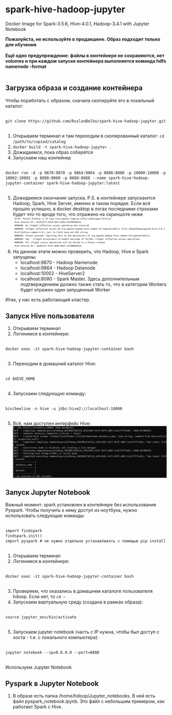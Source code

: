 # spark-hive-hadoop-jupyter
Docker Image for Spark-3.5.6, Hive-4.0.1, Hadoop-3.4.1 with Jupyter Notebook

**Пожалуйста, не используйте в продакшене. Образ подходит только для обучения**<br>
<br>
**Ещё одно предупреждение: файлы в контейнере не сохраняются, нет volumes и при каждом запуске контейнера выполняется команда hdfs namenode -format**<br>
<br>

## Загрузка образа и создание контейнера
Чтобы поработать с образом, сначала скопируйте его в локальный каталог:
<pre>
    <code>
git clone https://github.com/RuslanBelko/spark-hive-hadoop-jupyter.git
    </code>
</pre>

1. Открываем терминал и там переходим в скопированный каталог: `cd /path/to/copied/catalog`
2. `docker build -t spark-hive-hadoop-jupyter .`
3. Дожидаемся, пока образ соберётся
4. Запускаем наш контейнер
<pre>
    <code>
docker run -d -p 9870:9870 -p 9864:9864 -p 8088:8088 -p 10000:10000 -p 10002:10002 -p 8080:8080 -p 8888:8888 --name spark-hive-hadoop-jupyter-container spark-hive-hadoop-jupyter:latest
    </code>
</pre>
5. Дожидаемся окончания запуска. P.S. в контейнере запускаются Hadoop, Spark, Hive Server, именно в таком порядке. Если всё прошло успешно, в docker desktop в логах последними строками будет что-то вроде того, что отражено на скриншоте ниже<br>
![alt text](Images/Docker_ready.png)
6. На данном этапе можно проверить, что Hadoop, Hive и Spark запущены:
    - localhost:9870 - Hadoop Namenode
    - localhost:9864 - Hadoop Datanode
    - localhost:10002 - HiveServer2
    - localhost:8080 - Spark Master. Здесь дополнительным подтверждением должно также стать то, что в категории Workers будет отражен один запущенный Worker

Итак, у нас есть работающий кластер.

## Запуск Hive пользователя

1. Открываем терминал
2. Логинимся в контейнере:
<pre>
    <code>
docker exec -it spark-hive-hadoop-jupyter-container bash
    </code>
</pre>
3. Переходим в домашний каталог Hive:
<pre>
    <code>
cd $HIVE_HOME
    </code>
</pre>
4. Запускаем следующую команду:
<pre>
    <code>
bin/beeline -n hive -u jdbc:hive2://localhost:10000
    </code>
</pre>
5. Всё, нам доступен интерфейс Hive:<br>
![alt text](Images/Hive_client.png)

## Запуск Jupyter Notebook

Важный момент: spark установлен в контейнере без использования Pyspark. Чтобы получить к нему доступ из ноутбука, нужно использовать следующие команды:
<pre>
    <code>
import findspark
findspark.init()
import pyspark # не нужно отдельно устанавливать с помощью pip install
    </code>
</pre>

1. Открываем терминал
2. Логинимся в контейнере:
<pre>
    <code>
docker exec -it spark-hive-hadoop-jupyter-container bash
    </code>
</pre>
3. Проверяем, что оказались в домашнем каталоге пользователя hdoop. Если нет, то `cd ~`
4. Запускаем виртуальную среду (создана в рамках образа):
<pre>
    <code>
source jupyter_env/bin/activate
    </code>
</pre>
5. Запускаем jupyter notebook (часть с IP нужна, чтобы был доступ с хоста - т.е. с локального компьютера):
<pre>
    <code>
jupyter notebook --ip=0.0.0.0 --port=8888
    </code>
</pre>

Используем Jupyter Notebook

## Pyspark в Jupyter Notebook

1. В образе есть папка /home/hdoop/Jupyter_notebooks. В ней есть файл pyspark_notebook.ipynb. Это файл с небольшим примером, как работает Spark с Hive.